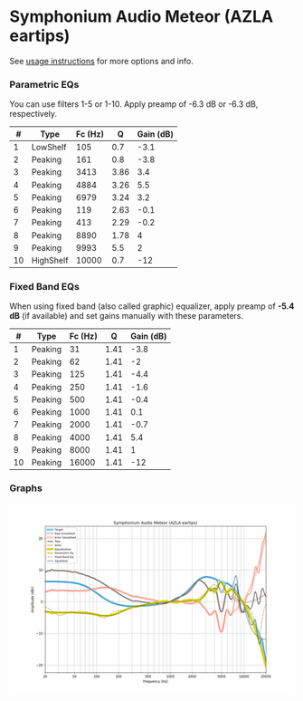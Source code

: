# Symphonium Audio Meteor (AZLA eartips)
See [usage instructions](https://github.com/jaakkopasanen/AutoEq#usage) for more options and info.

### Parametric EQs
You can use filters 1-5 or 1-10. Apply preamp of -6.3 dB or -6.3 dB, respectively.

|   # | Type      |   Fc (Hz) |    Q |   Gain (dB) |
|-----|-----------|-----------|------|-------------|
|   1 | LowShelf  |       105 | 0.7  |        -3.1 |
|   2 | Peaking   |       161 | 0.8  |        -3.8 |
|   3 | Peaking   |      3413 | 3.86 |         3.4 |
|   4 | Peaking   |      4884 | 3.26 |         5.5 |
|   5 | Peaking   |      6979 | 3.24 |         3.2 |
|   6 | Peaking   |       119 | 2.63 |        -0.1 |
|   7 | Peaking   |       413 | 2.29 |        -0.2 |
|   8 | Peaking   |      8890 | 1.78 |         4   |
|   9 | Peaking   |      9993 | 5.5  |         2   |
|  10 | HighShelf |     10000 | 0.7  |       -12   |

### Fixed Band EQs
When using fixed band (also called graphic) equalizer, apply preamp of **-5.4 dB** (if available) and set gains manually with these parameters.

|   # | Type    |   Fc (Hz) |    Q |   Gain (dB) |
|-----|---------|-----------|------|-------------|
|   1 | Peaking |        31 | 1.41 |        -3.8 |
|   2 | Peaking |        62 | 1.41 |        -2   |
|   3 | Peaking |       125 | 1.41 |        -4.4 |
|   4 | Peaking |       250 | 1.41 |        -1.6 |
|   5 | Peaking |       500 | 1.41 |        -0.4 |
|   6 | Peaking |      1000 | 1.41 |         0.1 |
|   7 | Peaking |      2000 | 1.41 |        -0.7 |
|   8 | Peaking |      4000 | 1.41 |         5.4 |
|   9 | Peaking |      8000 | 1.41 |         1   |
|  10 | Peaking |     16000 | 1.41 |       -12   |

### Graphs
![](./Symphonium%20Audio%20Meteor%20(AZLA%20eartips).png)
